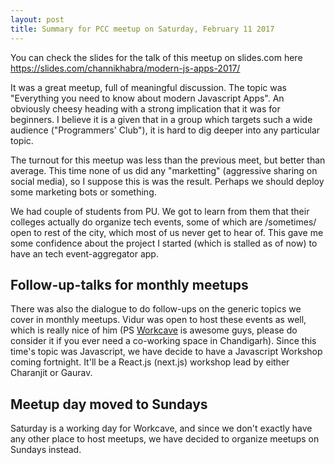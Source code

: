 ```yaml
---
layout: post
title: Summary for PCC meetup on Saturday, February 11 2017
---
```


<amp-img alt="Programmer's Club Chandigarh February 2017 meetup" width="600" height="400" layout="responsive" src="/assets/images/programmers-club-chanidgarh-february-2017-meetup.jpg"></amp-img>

You can check the slides for the talk of this meetup on slides.com here https://slides.com/channikhabra/modern-js-apps-2017/

It was a great meetup, full of meaningful discussion. The topic was "Everything you need to know about modern Javascript Apps". An obviously cheesy heading with a strong implication that it was for beginners. I believe it is
a given that in a group which targets such a wide audience ("Programmers' Club"), it is hard to dig
deeper into any particular topic.

The turnout for this meetup was less than the previous meet, but better than average. This time none of us did
any "marketting" (aggressive sharing on social media), so I suppose this is was the result. Perhaps we should
deploy some marketing bots or something.

We had couple of students from PU. We got to learn from them that their colleges actually do organize tech events, some of which are /sometimes/ open to rest of the city, which most of us never get to hear of. This gave me
some confidence about the project I started (which is stalled as of now) to have an tech event-aggregator app.

## Follow-up-talks for monthly meetups

There was also the dialogue to do follow-ups on the generic topics we cover in monthly meetups. Vidur was open
to host these events as well, which is really nice of him (PS [Workcave](http://www.workcave.in/) is awesome guys, please do consider it if you ever need a co-working space in Chandigarh). Since this time's topic was
Javascript, we have decide to have a Javascript Workshop coming fortnight. It'll be a React.js (next.js) workshop
lead by either Charanjit or Gaurav.

## Meetup day moved to Sundays

Saturday is a working day for Workcave, and since we don't exactly have any other place to host meetups, we have
decided to organize meetups on Sundays instead.
